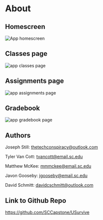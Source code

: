 # About


## Homescreen
![App homescreen](https://user-images.githubusercontent.com/47221430/115796898-a566ba80-a3a0-11eb-8300-0e1cfeaedb7a.PNG)

## Classes page
![app classes page](https://user-images.githubusercontent.com/47221430/115796921-b0214f80-a3a0-11eb-8fd6-41bd3129147c.PNG)

## Assignments page
![app assignments page](https://user-images.githubusercontent.com/47221430/115796944-badbe480-a3a0-11eb-9bba-bde38b799c84.PNG)

## Gradebook
![app gradebook page](https://user-images.githubusercontent.com/47221430/115796959-c4654c80-a3a0-11eb-9d5f-683771ad2409.PNG)


## Authors

Joseph Still: thetechconspiracy@outlook.com

 Tyler Van Cott: tvancott@email.sc.edu

Matthew McKee: mmmckee@email.sc.edu

Javon Gooseby: jgooseby@email.sc.edu

David Schmitt: davidcschmitt@outlook.com

## Link to Github Repo

https://github.com/SCCapstone/USurvive



